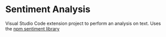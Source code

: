 # Sentiment Analysis

Visual Studio Code extension project to perform an analysis on text. Uses the [npm sentiment library](https://www.npmjs.com/package/sentiment) 